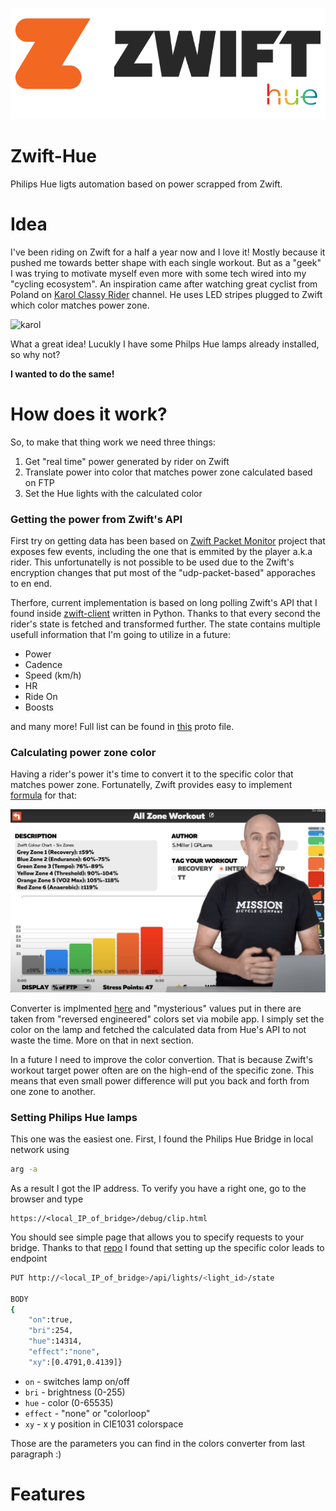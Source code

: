 ![logo](./docs/zhue.png)

# Zwift-Hue
Philips Hue ligts automation based on power scrapped from Zwift.

# Idea
I've been riding on Zwift for a half a year now and I love it! Mostly because it pushed me towards better shape with each single workout. But as a "geek" I was trying to motivate myself even more with some tech wired into my "cycling ecosystem". An inspiration came after watching great cyclist from Poland on [Karol Classy Rider](https://www.youtube.com/watch?v=Vhw5O_2MI-8&t=426s) channel. He uses LED stripes plugged to Zwift which color matches power zone.

![karol](./docs/karol.png)

What a great idea! Lucukly I have some Philps Hue lamps already installed, so why not?

**I wanted to do the same!**

# How does it work?
So, to make that thing work we need three things:
1. Get "real time" power generated by rider on Zwift
2. Translate power into color that matches power zone calculated based on FTP
3. Set the Hue lights with the calculated color

### Getting the power from Zwift's API
First try on getting data has been based on [Zwift Packet Monitor](https://github.com/braddwalker/ZwiftPacketMonitor) project that exposes few events, including the one that is emmited by the player a.k.a rider. This unfortunatelly is not possible to be used due to the Zwift's encryption changes that put most of the "udp-packet-based" apporaches to en end.

Therfore, current implementation is based on long polling Zwift's API that I found inside [zwift-client](https://github.com/jsmits/zwift-client) written in Python. Thanks to that every second the rider's state is fetched and transformed further. The state contains multiple usefull information that I'm going to utilize in a future:
- Power
- Cadence
- Speed (km/h)
- HR
- Ride On
- Boosts

and many more! Full list can be found in [this](./src/Protos/zwift.proto) proto file.

### Calculating power zone color
Having a rider's power it's time to convert it to the specific color that matches power zone. Fortunatelly, Zwift provides easy to implement [formula](https://zwiftinsider.com/power-zone-colors/) for that:

![power_zones](./docs/power_zones.png)

Converter is implmented [here](./src/Zwift/ZwiftPowerZoneConverter.cs) and "mysterious" values put in there are taken from "reversed engineered" colors set via mobile app. I simply set the color on the lamp and fetched the calculated data from Hue's API to not waste the time. More on that in next section.

In a future I need to improve the color convertion. That is because Zwift's workout target power often are on the high-end of the specific zone. This means that even small power difference will put you back and forth from one zone to another. 

### Setting Philips Hue lamps
This one was the easiest one. First, I found the Philips Hue Bridge in local network using

```bash
arg -a
```

As a result I got the IP address. To verify you have a right one, go to the browser and type

```
https://<local_IP_of_bridge>/debug/clip.html
```

You should see simple page that allows you to specify requests to your bridge. Thanks to that [repo](https://github.com/tigoe/hue-control) I found that setting up the specific color leads to endpoint

```bash
PUT http://<local_IP_of_bridge>/api/lights/<light_id>/state

BODY
{
    "on":true,
    "bri":254,
    "hue":14314,
    "effect":"none",
    "xy":[0.4791,0.4139]}
```

- `on` - switches lamp on/off
- `bri` - brightness (0-255)
- `hue` - color (0-65535)
- `effect` - "none" or "colorloop"
- `xy` - x y position in CIE1031 colorspace

Those are the parameters you can find in the colors converter from last paragraph :)

# Features

